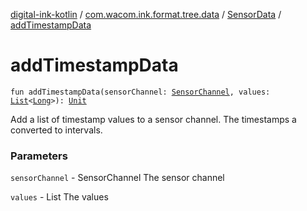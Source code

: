 [digital-ink-kotlin](../../index.md) / [com.wacom.ink.format.tree.data](../index.md) / [SensorData](index.md) / [addTimestampData](./add-timestamp-data.md)

# addTimestampData

`fun addTimestampData(sensorChannel: `[`SensorChannel`](../../com.wacom.ink.format.input/-sensor-channel/index.md)`, values: `[`List`](https://kotlinlang.org/api/latest/jvm/stdlib/kotlin.collections/-list/index.html)`<`[`Long`](https://kotlinlang.org/api/latest/jvm/stdlib/kotlin/-long/index.html)`>): `[`Unit`](https://kotlinlang.org/api/latest/jvm/stdlib/kotlin/-unit/index.html)

Add a list of timestamp values to a sensor channel. The timestamps a converted to intervals.

### Parameters

`sensorChannel` - SensorChannel The sensor channel

`values` - List The values